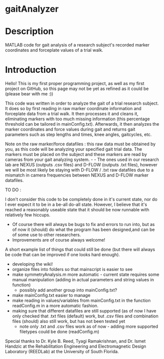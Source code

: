 # gaitAnalyzer

# Description 
MATLAB code for gait analysis of a research subject's recorded marker coordinates and forceplate values of a trial walk.

# Introduction
Hello! This is my first proper programming project, as well as my first project on GitHub, so this page may not be yet as refined
as it could be (please bear with me :))

This code was written in order to analyze the gait of a trial research subject. It does so by first reading in raw marker coordinate
information and forceplate data from a trial walk. It then processes it and cleans it, eliminating markers with
too much missing information (this percentage threshold can be tailored in mainConfig.txt). Afterwards, it then analyzes the 
marker coordinates and force values during gait and returns gait parameters such as step lengths and times, knee angles, 
gaitcycles, etc.

Note on the raw marker/force datafiles : this raw data must be obtained by you, as this code will be analyzing your specified gait 
trial data. The markers must be placed on the subject and these markers are read by cameras from your gait analyzing system.  -  - The ones used in our research lab are NEXUS (outputs .csv files) and D-FLOW (outputs .txt files), however we will be most likely be staying with D-FLOW / .txt raw datafiles due to a mismatch in camera frequencies between NEXUS and D-FLOW marker datafiles.

TO DO :

I don't consider this code to be completely done in it's current state, nor do I ever expect it to be in a be-all do-all state.
However, I believe that it's reached a reasonably useable state that it should be now runnable with relatively few hiccups. 
 - Of course there will always be bugs to fix and errors to run into, but as of now it (should) do what the program has been designed,and can be of some use to other researchers. 
 - Improvements are of course always welcome!

A short example list of things that could still be done (but there will always be code that can be improved if one looks hard
enough).

- developing the wiki!
- organize files into folders so that mainscript is easier to see
- make symmetryAnalysis.m more automatic - current state requires some manual manipulation (adding in actual parameters and string values in function)
  - possibly add another group into mainConfig.txt?
- make mainConfig.txt easier to manage
- make reading in values/variables from mainConfig.txt in the function readConfig.m in a more automatic fashion.
- making sure that different datafiles are still supported (as of now I have only checked that .txt files (default) work, but
  .csv files and combination files (should) also still work, but has not been tested yet 
    - note only .txt and .csv files work as of now - adding more supported filetypes could be done (readConfig.m)

Special thanks to Dr. Kyle B. Reed, Tyagi Ramakrishnan, and Dr. Ismet Handzic at the Rehabilitation Engineering and 
Electromagnetic Design Laboratory (REEDLab) at the University of South Florida.
